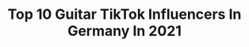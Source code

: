 ---
title: Top 10 Guitar TikTok Influencers In Germany In 2021
description: >-
  Find top guitar TikTok influencers in Germany in 2021. Most popular hashtags: #fyp #guitar #foryou #fy.
platform: TikTok
hits: 25
text_top: Identify the top-rated TikTok accounts on inBeat.
text_bottom: Our platform holds 25 TikTok influencers like this in Germany for you to collaborate.
profiles:
  - username: "anthonysuntiago"
    fullname: >-
      Anthony Suntiago
    bio: >-
      -Musician- I’m doing POV’s using sounds!✌️ IG📷AnthonySuntiago 👻Anthonypharao
    location: "Germany"
    followers: 46400
    engagement: 2228
    commentsToLikes: 0.033149
    id: ckck27olkljzv0j23dfykrhsn
    verified: false
    hashtags: "#fy, #guitar, #music, #pov"
  - username: "vintageena"
    fullname: >-
      vintageena
    bio: >-
      ceo of creating 🌻 follow my insta 📸 NEW VIDEO 👇
    location: "Germany"
    followers: 2372
    engagement: 1566
    commentsToLikes: 0.031423
    id: ckbf9bu8c03yj0j23wqe9d6zf
    verified: false
    hashtags: "#selfportraits, #berlin, #photography, #singing"
  - username: "nicolecrossmusic"
    fullname: >-
      nicolecrossmusic
    bio: >-
      My name is Nicole, I’m 26 and from Germany 🇩🇪 Singing is my passion 🎤
    location: "Germany"
    followers: 33300
    engagement: 992
    commentsToLikes: 0.020932
    id: ck9rk71o8ritp0j78gt1qq6i9
    verified: true
    hashtags: "#coversong, #covergirl, #musiccover, #viral"
  - username: "leonderino"
    fullname: >-
      Leon Derino
    bio: >-
      Genau
    location: "Germany"
    followers: 84500
    engagement: 1936
    commentsToLikes: 0.018265
    id: ck8os1r1neurh0j786i1mhu3u
    verified: false
    hashtags: "#meme, #foryou, #fyp, #crazy"
  - username: "kenetiapa"
    fullname: >-
      KJ Apa
    bio: >-
      🇼🇸🇳🇿
    location: "Germany"
    followers: 80900
    engagement: 2287
    commentsToLikes: 0.014774
    id: ck83zai9jz5ch0j784o3cto0a
    verified: false
    hashtags: "#riverdale, #exploringtheworld, #fyp, #boredinthehouse"
  - username: "lenasicks"
    fullname: >-
      🎵✨Lena Sicks✨🎵
    bio: >-
      🌹singer 📍Germany Instagram: lenasicks
    location: "Germany"
    followers: 70600
    engagement: 1431
    commentsToLikes: 0.037438
    id: ckbaf4b7d792g0j23tdu6wwoi
    verified: false
    hashtags: "#germany, #foryou, #goviral, #fyp"
  - username: "kayefofficial"
    fullname: >-
      kayefofficial
    bio: >-
      Sänger/Rapper, 25, Düsseldorf ICH WÜRD LÜGEN OUT NOW!
    location: "Germany"
    followers: 209100
    engagement: 1409
    commentsToLikes: 0.012376
    id: ck9m4hrrkkc8v0j78put74nmu
    verified: true
    hashtags: "#ichw, #egalwiesp, #warum, #kayef"
  - username: "thetrollzor"
    fullname: >-
      thetrollzor
    bio: >-
      Leon, 19 Jahre Hufflepuff 🦡🟡 IG: thetrollzor 📷 E-Mail: leon.auvray@gmail.com
    location: "Germany"
    followers: 89900
    engagement: 1538
    commentsToLikes: 0.026150
    id: ckbbumx8qi32f0j236smbrar6
    verified: false
    hashtags: "#fyp, #stimme, #jungs, #voice"
  - username: "ginoofficial"
    fullname: >-
      Gino
    bio: >-
      ✌️Wilkommen✌️ 📷Instagram: ginoginelli95📷 👻snap: ginodino95👻 🔵Bavaria🔵 🍄
    location: "Germany"
    followers: 8021
    engagement: 564
    commentsToLikes: 0.102165
    id: cka841mxbrkat0i78tzhaujuz
    verified: false
    hashtags: "#cosmicfail, #vibes, #emotion, #fyp"
  - username: "schmemes"
    fullname: >-
      schmemes
    bio: >-
      HIT OR MISS I GUESS I DAB DREAMIN BOUT LADIES AND GENTS WE GOTEM
    location: "Germany"
    followers: 23100
    engagement: 1042
    commentsToLikes: 0.034878
    id: ckbvxmwhwusmo0j23nuzmac2g
    verified: false
    hashtags: "#duet, #meme, #song, #tiktok"
---